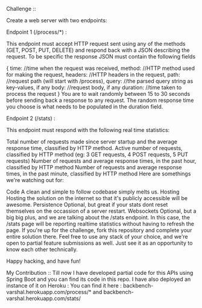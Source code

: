 Challenge ::

Create a web server with two endpoints:

Endpoint 1 (/process/*) :

This endpoint must accept HTTP request sent using any of the methods (GET, POST, PUT, DELETE) and respond back with a JSON describing the request. To be specific the response JSON must contain the following fields

{
   time: //time when the request was received,
   method: //HTTP method used for making the request,
   headers: //HTTP headers in the request,
   path: //request path (will start with /process),
   query: //the parsed query string as key-values, if any
   body: //request body, if any
   duration: //time taken to process the request
}
You are to wait randomly between 15 to 30 seconds before sending back a response to any request. The random response time you choose is what needs to be populated in the duration field.

Endpoint 2 (/stats) :

This endpoint must respond with the following real time statistics:

Total number of requests made since server startup and the average response time, classified by HTTP method.
Active number of requests, classified by HTTP method (eg: 3 GET requests, 4 POST requests, 5 PUT requests)
Number of requests and average response times, in the past hour, classified by HTTP method
Number of requests and average response times, in the past minute, classified by HTTP method
Here are somethings we're watching out for:

Code A clean and simple to follow codebase simply melts us.
Hosting Hosting the solution on the internet so that it's publicly accessible will be awesome.
Persistence Optional, but great if your stats dont reset themselves on the occassion of a server restart.
Websockets Optional, but a big big plus, and we are talking about the /stats endpoint. In this case, the /stats page will be reporting realtime statistics without having to refresh the page.
If you're up for the challenge, fork this repository and complete your entire solution there. Feel free to use any stack of your choice, and we're open to partial feature submissions as well. Just see it as an opportunity to know each other technically.

Happy hacking, and have fun!

My Contribution ::
Till now I have developed partial code for this APIs using Spring Boot and you can find its code in this repo.
I have also deployed an instance of it on Heroku : 
You can find it here : 
backbench-varshal.herokuapp.com/process/* and 
backbench-varshal.herokuapp.com/stats/